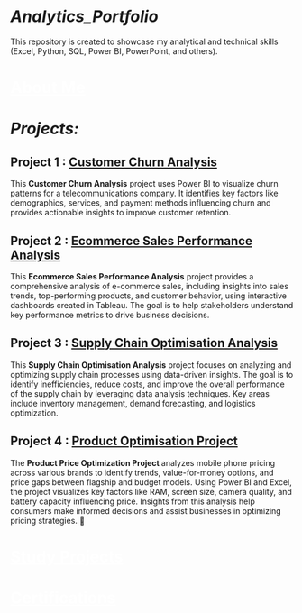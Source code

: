 # <i> Analytics_Portfolio </i>
This repository is created to showcase my analytical and technical skills (Excel, Python, SQL, Power BI, PowerPoint, and others).

# <a href="https://github.com/DataByMonalisa/About_Me" target="_blank" style="color: white; text-decoration: underline;">About Me</a>

# <i> Projects: </i>

## Project 1 : <a href="https://github.com/DataByMonalisa/Business_Analytics_Portfolio/tree/main/Customer_Churn_Analysis" target="_blank" rel="noopener noreferrer">Customer Churn Analysis</a>
This <b>Customer Churn Analysis</b> project uses Power BI to visualize churn patterns for a telecommunications company. It identifies key factors like demographics, services, and payment methods influencing churn and provides actionable insights to improve customer retention.

## Project 2 : <a href="https://github.com/DataByMonalisa/Business_Analytics_Portfolio/tree/main/Ecommerce_Sales_Performance_Analysis" target="_blank">Ecommerce Sales Performance Analysis</a>
This <b>Ecommerce Sales Performance Analysis</b> project provides a comprehensive analysis of e-commerce sales, including insights into sales trends, top-performing products, and customer behavior, using interactive dashboards created in Tableau. The goal is to help stakeholders understand key performance metrics to drive business decisions.

## Project 3 : <a href="https://github.com/DataByMonalisa/Analytics_Portfolio/tree/main/Supply_Chain_Optimisation_Analysis">Supply Chain Optimisation Analysis</a>
This <b>Supply Chain Optimisation Analysis</b> project focuses on analyzing and optimizing supply chain processes using data-driven insights. The goal is to identify inefficiencies, reduce costs, and improve the overall performance of the supply chain by leveraging data analysis techniques. Key areas include inventory management, demand forecasting, and logistics optimization.

## Project 4 : <a href="https://github.com/DataByMonalisa/Analytics_Portfolio/tree/main/Product_Optimisation_Project" target="_blank">Product Optimisation Project</a>
The <b> Product Price Optimization Project </b> analyzes mobile phone pricing across various brands to identify trends, value-for-money options, and price gaps between flagship and budget models. Using Power BI and Excel, the project visualizes key factors like RAM, screen size, camera quality, and battery capacity influencing price. Insights from this analysis help consumers make informed decisions and assist businesses in optimizing pricing strategies. 🚀

# <a href="https://github.com/DataByMonalisa/Study_Projects" target="_blank" style="color: white; text-decoration: underline;">Study Projects</a>

# <a href="https://github.com/DataByMonalisa/Certifications" target="_blank" style="color: white; text-decoration: underline;">Certifications</a>
